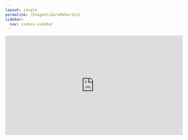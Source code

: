 ```yaml
---
layout: single
permalink: /ChagantiGaruMaharshi1
sidebar:
  nav: videos-sidebar
---
```

   <iframe width="560" height="315" src="https://www.youtube.com/embed/8jH3cDWi7TY?rel=0&amp;showinfo=0" frameborder="0" allowfullscreen></iframe>